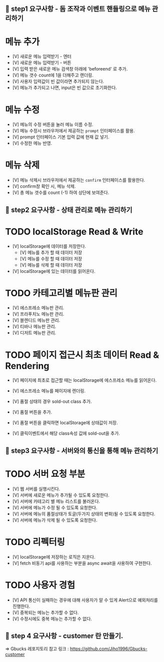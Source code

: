 ## 🎯 step1 요구사항 - 돔 조작과 이벤트 핸들링으로 메뉴 관리하기

# 메뉴 추가
  - [V] 새로운 메뉴 입력받기 - 엔터
  - [V] 새로운 메뉴 입력받기 - 버튼
  - [V] 입력 받은 새로운 메뉴 검색창 아래에 'beforeend' 로 추가.
  - [V] 메뉴 갯수 count에 1을 더해주고 랜더링.
  - [V] 사용자 입력값이 빈 값이라면 추가되지 않는다.
  - [V] 메뉴가 추가되고 나면, input은 빈 값으로 초기화한다.

# 메뉴 수정
  - [V] 메뉴의 수정 버튼을 눌러 메뉴 이름 수정.
  - [V] 메뉴 수정시 브라우저에서 제공하는 `prompt` 인터페이스를 활용.
  - [V] prompt 인터페이스 기본 입력 값에 현재 값 넣기.
  - [V] 수정한 메뉴 반영.

# 메뉴 삭제
  - [V] 메뉴 삭제시 브라우저에서 제공하는 `confirm` 인터페이스를 활용한다.
  - [V] confirm창 확인 시, 메뉴 삭제.
  - [V] 총 메뉴 갯수를 count (-1) 하여 상단에 보여준다.


## 🎯 step2 요구사항 - 상태 관리로 메뉴 관리하기

# TODO localStorage Read & Write
- [V] localStorage에 데이터를 저장한다. 
    - [V] 메뉴를 추가 할 때 데이터 저장
    - [V] 메뉴를 수정 할 때 데이터 저장
    - [V] 메뉴를 삭제 할 때 데이터 저장
- [V] localStorage에 있는 데이터를 읽어온다.

# TODO 카테고리별 메뉴판 관리
- [V] 에스프레소 메뉴판 관리.
- [V] 프라푸치노 메뉴판 관리.
- [V] 블렌디드 메뉴판 관리.
- [V] 티바나 메뉴판 관리.
- [V] 디저트 메뉴판 관리.

# TODO 페이지 접근시 최초 데이터 Read & Rendering
- [V] 페이지에 최초로 접근할 때는 localStorage에 에스프레소 메뉴를 읽어온다.
- [V] 에스프레소 메뉴를 페이지에 렌더링.

- [V] 품절 상태의 경우 sold-out class 추가.
- [V] 품절 버튼을 추가.
- [V] 품절 버튼을 클릭하면 localStorage에 상태값이 저장.
- [V] 클릭이벤트에서 해당 class속성 값에 sold-out을 추가. 

## 🎯 step3 요구사항 - 서버와의 통신을 통해 메뉴 관리하기

# TODO 서버 요청 부분
- [V] 웹 서버를 실행시킨다.
- [V] 서버에 새로운 메뉴가 추가될 수 있도록 요청한다.
- [V] 서버에 카테고리 별 메뉴 리스트를 불러온다.
- [V] 서버에 메뉴가 수정 될 수 있도록 요청한다.
- [V] 서버에 메뉴의 품절상태가 토글(두가지 상태의 변화)될 수 있도록 요청한다.
- [V] 서버에 메뉴가 삭제 될 수 있도록 요청한다.

# TODO 리펙터링
- [V] localStorage에 저장하는 로직은 지운다.
- [V] fetch 비동기 api를 사용하는 부분을 async await을 사용하여 구현한다.

# TODO 사용자 경험
- [V] API 통신이 실패하는 경우에 대해 사용자가 알 수 있게 Alert으로 예외처리를 진행한다.
- [V] 중복되는 메뉴는 추가할 수 없다.
- [V] 수정시에도 중복 메뉴는 추가할 수 없다.


## 🎯 step 4 요구사항 - customer 란 만들기.

=> Gbucks 레포지토리 참고 
링크 : https://github.com/Jiho1996/Gbucks-customer



